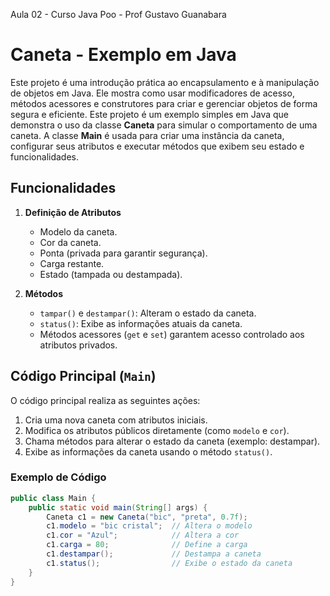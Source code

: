 Aula 02 - Curso Java Poo -  Prof Gustavo Guanabara

# Caneta - Exemplo em Java
Este projeto é uma introdução prática ao encapsulamento e à manipulação de objetos em Java. Ele mostra como usar modificadores de acesso, métodos acessores e construtores para criar e gerenciar objetos de forma segura e eficiente.
Este projeto é um exemplo simples em Java que demonstra o uso da classe **Caneta** para simular o comportamento de uma caneta. A classe **Main** é usada para criar uma instância da caneta, configurar seus atributos e executar métodos que exibem seu estado e funcionalidades.

## Funcionalidades

1. **Definição de Atributos**
   - Modelo da caneta.
   - Cor da caneta.
   - Ponta (privada para garantir segurança).
   - Carga restante.
   - Estado (tampada ou destampada).

2. **Métodos**
   - `tampar()` e `destampar()`: Alteram o estado da caneta.
   - `status()`: Exibe as informações atuais da caneta.
   - Métodos acessores (`get` e `set`) garantem acesso controlado aos atributos privados.

## Código Principal (`Main`)

O código principal realiza as seguintes ações:
1. Cria uma nova caneta com atributos iniciais.
2. Modifica os atributos públicos diretamente (como `modelo` e `cor`).
3. Chama métodos para alterar o estado da caneta (exemplo: destampar).
4. Exibe as informações da caneta usando o método `status()`.

### Exemplo de Código
```java
public class Main {
    public static void main(String[] args) {
        Caneta c1 = new Caneta("bic", "preta", 0.7f);
        c1.modelo = "bic cristal";  // Altera o modelo
        c1.cor = "Azul";            // Altera a cor
        c1.carga = 80;              // Define a carga
        c1.destampar();             // Destampa a caneta
        c1.status();                // Exibe o estado da caneta
    }
}
